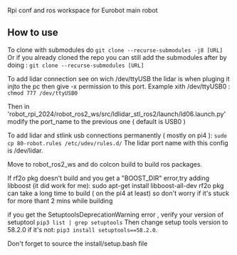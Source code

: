 Rpi conf and ros workspace for Eurobot main robot

## How to use

To clone with submodules do ```git clone --recurse-submodules -j8 [URL] ```
Or if you already cloned the repo you can still add the submodules after by doing : ```git clone --recurse-submodules [URL]```


To add lidar connection see on wich /dev/ttyUSB the lidar is when pluging it injto the pc then give -x permission to this port. Example xith /dev/ttyUSB0 :  ```chmod 777 /dev/ttyUSB0```

Then in 'robot_rpi_2024/robot_ros2_ws/src/ldlidar_stl_ros2/launch/ld06.launch.py' modify the port_name to the previous one ( default is USB0 )

To add lidar and stlink usb connections permanently ( mostly on pi4 ):
```sudo cp 80-robot.rules /etc/udev/rules.d/```
The lidar port name with this config is /dev/lidar.

Move to robot_ros2_ws and do colcon build to build ros packages.

If rf2o pkg doesn't build and you get a "BOOST_DIR" error,try adding libboost (it did work for me): sudo apt-get install libboost-all-dev
rf2o pkg can take a long time to build ( on the pi4 at least) so don't worry if it's stuck for more thant 2 mins while building

if you get the SetuptoolsDeprecationWarning error , verify your version of setuptool ```pip3 list | grep setuptools```
Then change setup tools version to 58.2.0 if it's not: ```pip3 install setuptools==58.2.0```.

Don't forget to source the install/setup.bash file
